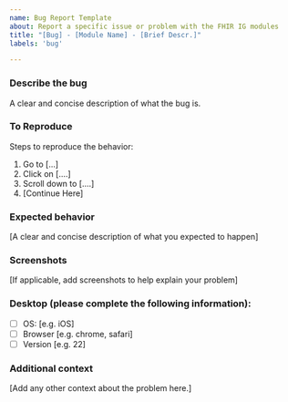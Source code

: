 ```yaml
---
name: Bug Report Template
about: Report a specific issue or problem with the FHIR IG modules
title: "[Bug] - [Module Name] - [Brief Descr.]"
labels: 'bug'

---
```


### Describe the bug
A clear and concise description of what the bug is.

### To Reproduce
Steps to reproduce the behavior:
1. Go to [...]
2. Click on [....]
3. Scroll down to [....]
4. [Continue Here] 

### Expected behavior
[A clear and concise description of what you expected to happen]

### Screenshots
[If applicable, add screenshots to help explain your problem]

### Desktop (please complete the following information):
 - [ ] OS: [e.g. iOS]
 - [ ] Browser [e.g. chrome, safari]
 - [ ] Version [e.g. 22]

### Additional context
[Add any other context about the problem here.]
